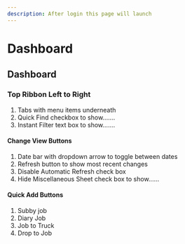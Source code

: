 ```yaml
---
description: After login this page will launch
---
```


# Dashboard

## Dashboard <a href="#dashboard" id="dashboard"></a>

### Top Ribbon Left to Right <a href="#top-ribbon-left-to-right" id="top-ribbon-left-to-right"></a>

1. Tabs with menu items underneath
2. Quick Find checkbox to show.......
3. Instant Filter text box to show.......

#### Change View Buttons <a href="#change-view-buttons" id="change-view-buttons"></a>

1. Date bar with dropdown arrow to toggle between dates
2. Refresh button to show most recent changes
3. Disable Automatic Refresh check box
4. Hide Miscellaneous Sheet check box to show......

#### Quick Add Buttons <a href="#quick-add-buttons" id="quick-add-buttons"></a>

1. Subby job
2. Diary Job
3. Job to Truck
4. Drop to Job
